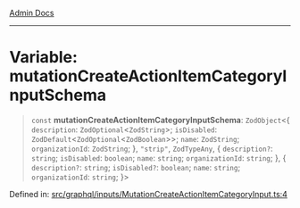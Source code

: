 [Admin Docs](/)

***

# Variable: mutationCreateActionItemCategoryInputSchema

> `const` **mutationCreateActionItemCategoryInputSchema**: `ZodObject`\<\{ `description`: `ZodOptional`\<`ZodString`\>; `isDisabled`: `ZodDefault`\<`ZodOptional`\<`ZodBoolean`\>\>; `name`: `ZodString`; `organizationId`: `ZodString`; \}, `"strip"`, `ZodTypeAny`, \{ `description?`: `string`; `isDisabled`: `boolean`; `name`: `string`; `organizationId`: `string`; \}, \{ `description?`: `string`; `isDisabled?`: `boolean`; `name`: `string`; `organizationId`: `string`; \}\>

Defined in: [src/graphql/inputs/MutationCreateActionItemCategoryInput.ts:4](https://github.com/Sourya07/talawa-api/blob/aac5f782223414da32542752c1be099f0b872196/src/graphql/inputs/MutationCreateActionItemCategoryInput.ts#L4)
